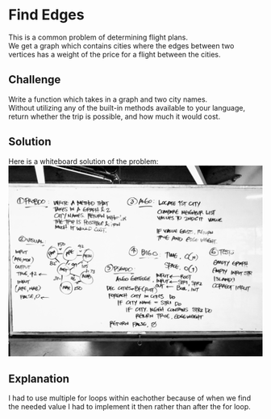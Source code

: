 # Find Edges
This is a common problem of determining flight plans.  
We get a graph which contains cities where the edges between two vertices has a weight of the price for a flight between the cities.  

## Challenge
Write a function which takes in a graph and two city names.  
Without utilizing any of the built-in methods available to your language,  
return whether the trip is possible, 
and how much it would cost.

## Solution
Here is a whiteboard solution of the problem:  
![Find Edges](../../assets/get_edges.jpg)

## Explanation
I had to use multiple for loops within eachother because of when we find the needed value I had to implement it then 
rather than after the for loop.